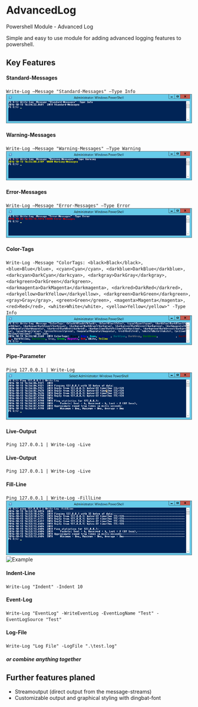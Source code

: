 ﻿# AdvancedLog
Powershell Module - Advanced Log

Simple and easy to use module for adding advanced logging features to powershell.

## Key Features

#### Standard-Messages
`Write-Log –Message "Standard-Messages" –Type Info`
![Example](https://github.com/MaikKram/AdvancedLog/blob/dev/gfx/sample1.png)

#### Warning-Messages
`Write-Log –Message "Warning-Messages" –Type Warning`
![Example](https://github.com/MaikKram/AdvancedLog/blob/dev/gfx/sample2.png)

#### Error-Messages
`Write-Log –Message "Error-Messages" –Type Error`
![Example](https://github.com/MaikKram/AdvancedLog/blob/dev/gfx/sample3.png)

#### Color-Tags
`Write-Log -Message "ColorTags: <black>Black</black>, <blue>Blue</blue>, <cyan>Cyan</cyan>, <darkblue>DarkBlue</darkblue>, <darkcyan>DarkCyan</darkcyan>, <darkgray>DarkGray</darkgray>, <darkgreen>DarkGreen</darkgreen>, <darkmagenta>DarkMagenta</darkmagenta>, <darkred>DarkRed</darkred>, <darkyellow>DarkYellow</darkyellow>, <darkgreen>DarkGreen</darkgreen>, <gray>Gray</gray>, <green>Green</green>, <magenta>Magenta</magenta>, <red>Red</red>, <white>White</white>, <yellow>Yellow</yellow>" -Type Info`
![Example](https://github.com/MaikKram/AdvancedLog/blob/dev/gfx/sample4.png)

#### Pipe-Parameter
`Ping 127.0.0.1 | Write-Log`
![Example](https://github.com/MaikKram/AdvancedLog/blob/dev/gfx/sample5.png)

#### Live-Output
`Ping 127.0.0.1 | Write-Log -Live`

#### Live-Output
`Ping 127.0.0.1 | Write-Log -Live`

#### Fill-Line
`Ping 127.0.0.1 | Write-Log -FillLine`
![Example](https://github.com/MaikKram/AdvancedLog/blob/dev/gfx/sample6.png)
![Example](https://github.com/MaikKram/AdvancedLog/blob/dev/gfx/sample6.1.png)

#### Indent-Line
`Write-Log "Indent" -Indent 10`

#### Event-Log
`Write-Log "EventLog" -WriteEventLog -EventLogName "Test" -EventLogSource "Test"`

#### Log-File 
`Write-Log "Log File" -LogFile ".\test.log"`

##### or combine anything together


## Further features planed

* Streamoutput (direct output from the message-streams)
* Customizable output and graphical styling with dingbat-font
